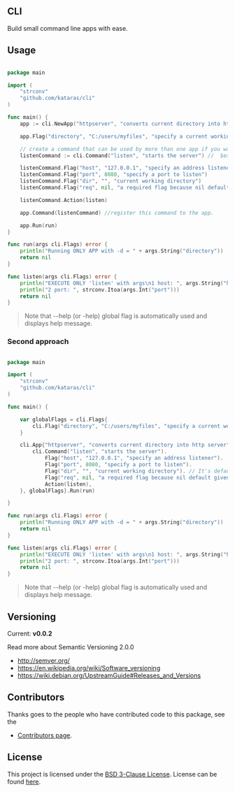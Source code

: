 ## CLI

Build small command line apps with ease.

## Usage

```go

package main

import (
	"strconv"
	"github.com/kataras/cli"
)

func main() {
	app := cli.NewApp("httpserver", "converts current directory into http server", "0.0.1")

	app.Flag("directory", "C:/users/myfiles", "specify a current working directory") // $executable -d, $executable --directory $the_dir

	// create a command that can be used by more than one app if you want it
	listenCommand := cli.Command("listen", "starts the server") //  $executable listen

	listenCommand.Flag("host", "127.0.0.1", "specify an address listener")      // $executable listen -h, $executable listen --host $the_host
	listenCommand.Flag("port", 8080, "specify a port to listen")                // $executable listen -p, $executable listen --port $the_port
	listenCommand.Flag("dir", "", "current working directory")                  // $executable listen -d, $executable listen --dir $the_dir
	listenCommand.Flag("req", nil, "a required flag because nil default given") // $executable listen -r , $executable listen --req $the_req

	listenCommand.Action(listen)

	app.Command(listenCommand) //register this command to the app.

	app.Run(run)
}

func run(args cli.Flags) error {
	println("Running ONLY APP with -d = " + args.String("directory"))
	return nil
}

func listen(args cli.Flags) error {
	println("EXECUTE ONLY 'listen' with args\n1 host: ", args.String("host"))
	println("2 port: ", strconv.Itoa(args.Int("port")))
	return nil
}

```

> Note that --help (or -help) global flag is automatically used and displays help message.

### Second approach

```go

package main

import (
	"strconv"
	"github.com/kataras/cli"
)

func main() {

	var globalFlags = cli.Flags{
		cli.Flag("directory", "C:/users/myfiles", "specify a current working directory"),
	}

	cli.App{"httpserver", "converts current directory into http server", "0.0.1", cli.Commands{
		cli.Command("listen", "starts the server").
			Flag("host", "127.0.0.1", "specify an address listener").
			Flag("port", 8080, "specify a port to listen").
			Flag("dir", "", "current working directory"). // It's defaults to empty string it is not required flag
			Flag("req", nil, "a required flag because nil default given"). // required flag because nil default given
			Action(listen),
	}, globalFlags}.Run(run)

}

func run(args cli.Flags) error {
	println("Running ONLY APP with -d = " + args.String("directory"))
	return nil
}

func listen(args cli.Flags) error {
	println("EXECUTE ONLY 'listen' with args\n1 host: ", args.String("host"))
	println("2 port: ", strconv.Itoa(args.Int("port")))
	return nil
}

```

> Note that --help (or -help) global flag is automatically used and displays help message.


## Versioning

Current: **v0.0.2**


Read more about Semantic Versioning 2.0.0

 - http://semver.org/
 - https://en.wikipedia.org/wiki/Software_versioning
 - https://wiki.debian.org/UpstreamGuide#Releases_and_Versions


## Contributors

Thanks goes to the people who have contributed code to this package, see the

- [Contributors page](https://github.com/kataras/cli/graphs/contributors).


## License

This project is licensed under the [BSD 3-Clause License](https://opensource.org/licenses/BSD-3-Clause).
License can be found [here](https://github.com/kataras/cli/blob/master/LICENSE).
